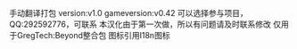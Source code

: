 手动翻译打包
version:v1.0
gameversion:v0.42
可以选择参与项目，QQ:292592776，可联系
本汉化由于第一次做，所以有问题请及时联系修改
仅用于GregTech:Beyond整合包
图标引用I18n图标
